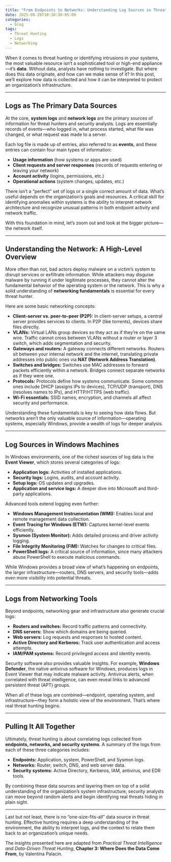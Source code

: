 ```yaml
---
title: "From Endpoints to Networks: Understanding Log Sources in Threat Hunting"
date: 2025-08-28T10:30:30-05:00
categories:
  - blog
tags:
  - Threat Hunting
  - Logs
  - Networking
---
```

When it comes to threat hunting or identifying intrusions in your systems, the most valuable resource isn’t a sophisticated tool or high-end appliance—it’s **data**. Without data, analysts have nothing to investigate. But where does this data originate, and how can we make sense of it? In this post, we’ll explore how data is collected and how it can be interpreted to protect an organization’s infrastructure.  

---

## Logs as The Primary Data Sources

At the core, **system logs** and **network logs** are the primary sources of information for threat hunters and security analysts. Logs are essentially records of events—who logged in, what process started, what file was changed, or what request was made to a server.  

Each log file is made up of entries, also referred to as **events**, and these entries can contain four main types of information:  

- **Usage information** (how systems or apps are used)  
- **Client requests and server responses** (records of requests entering or leaving your network)  
- **Account activity** (logins, permissions, etc.)  
- **Operational actions** (system changes, updates, etc.)  

There isn’t a “perfect” set of logs or a single correct amount of data. What’s useful depends on the organization’s goals and resources. A critical skill for identifying anomalies within systems is the ability to interpret network architecture and recognize unusual patterns in both endpoint activity and network traffic.  

With this foundation in mind, let’s zoom out and look at the bigger picture—the network itself.  

---

## Understanding the Network: A High-Level Overview

More often than not, bad actors deploy malware on a victim’s system to disrupt services or exfiltrate information. While attackers may disguise malware by running it under legitimate processes, they cannot alter the fundamental behavior of the operating system or the network. This is why a solid understanding of **networking fundamentals** is essential for every threat hunter.  

Here are some basic networking concepts:  

- **Client-server vs. peer-to-peer (P2P):** In client-server setups, a central server provides services to clients. In P2P (like torrents), devices share files directly.  
- **VLANs:** Virtual LANs group devices so they act as if they’re on the same wire. Traffic cannot cross between VLANs without a router or layer 3 switch, which adds segmentation and security.  
- **Gateways and routers:** A gateway connects different networks. Routers sit between your internal network and the internet, translating private addresses into public ones via **NAT (Network Address Translation)**.  
- **Switches and bridges:** Switches use MAC addresses to forward packets efficiently within a network. Bridges connect separate networks as if they were one.  
- **Protocols:** Protocols define how systems communicate. Some common ones include DHCP (assigns IPs to devices), TCP/UDP (transport), DNS (resolves names to IPs), and HTTP/HTTPS (web traffic).  
- **Wi-Fi essentials:** SSID names, encryption, and channels all affect security and performance.  

Understanding these fundamentals is key to seeing how data flows. But networks aren’t the only valuable source of information—operating systems, especially Windows, provide a wealth of logs for deeper analysis.  

---

## Log Sources in Windows Machines

In Windows environments, one of the richest sources of log data is the **Event Viewer**, which stores several categories of logs:  

- **Application logs:** Activities of installed applications.  
- **Security logs:** Logins, audits, and account activity.  
- **Setup logs:** OS updates and upgrades.  
- **Application and service logs:** A deeper dive into Microsoft and third-party applications.  

Advanced tools extend logging even further:  

- **Windows Management Instrumentation (WMI):** Enables local and remote management data collection.  
- **Event Tracing for Windows (ETW):** Captures kernel-level events efficiently.  
- **Sysmon (System Monitor):** Adds detailed process and driver activity logging.  
- **File Integrity Monitoring (FIM):** Watches for changes to critical files.  
- **PowerShell logs:** A critical source of information, since many attackers abuse PowerShell to execute malicious commands.  

While Windows provides a broad view of what’s happening on endpoints, the larger infrastructure—routers, DNS servers, and security tools—adds even more visibility into potential threats.  

---

## Logs from Networking Tools

Beyond endpoints, networking gear and infrastructure also generate crucial logs:  

- **Routers and switches:** Record traffic patterns and connectivity.  
- **DNS servers:** Show which domains are being queried.  
- **Web servers:** Log requests and responses to hosted content.  
- **Active Directory and Kerberos:** Track user authentication and access attempts.  
- **IAM/PAM systems:** Record privileged access and identity events.  

Security software also provides valuable insights. For example, **Windows Defender**, the native antivirus software for Windows, produces logs in Event Viewer that may indicate malware activity. Antivirus alerts, when correlated with threat intelligence, can even reveal links to advanced persistent threat (APT) groups.  

When all of these logs are combined—endpoint, operating system, and infrastructure—they form a holistic view of the environment. That’s where real threat hunting begins.  

---

## Pulling It All Together

Ultimately, threat hunting is about correlating logs collected from **endpoints, networks, and security systems**. A summary of the logs from each of these three categories includes:  

- **Endpoints:** Application, system, PowerShell, and Sysmon logs.  
- **Networks:** Router, switch, DNS, and web server data.  
- **Security systems:** Active Directory, Kerberos, IAM, antivirus, and EDR tools.  

By combining these data sources and layering them on top of a solid understanding of the organization’s system infrastructure, security analysts can move beyond random alerts and begin identifying real threats hiding in plain sight.  

---

Last but not least, there is no “one-size-fits-all” data source in threat hunting. Effective hunting requires a deep understanding of the environment, the ability to interpret logs, and the context to relate them back to an organization’s unique needs.  

The insights presented here are adapted from _Practical Threat Intelligence and Data-Driven Threat Hunting_, **Chapter 3: Where Does the Data Come From**, by Valentina Palacín.  
